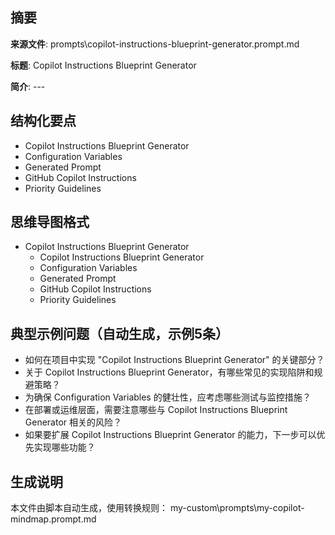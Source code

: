 ## 摘要

**来源文件**: prompts\copilot-instructions-blueprint-generator.prompt.md

**标题**: Copilot Instructions Blueprint Generator

**简介**: ---

## 结构化要点

- Copilot Instructions Blueprint Generator
- Configuration Variables
- Generated Prompt
- GitHub Copilot Instructions
- Priority Guidelines

## 思维导图格式

- Copilot Instructions Blueprint Generator
  - Copilot Instructions Blueprint Generator
  - Configuration Variables
  - Generated Prompt
  - GitHub Copilot Instructions
  - Priority Guidelines

## 典型示例问题（自动生成，示例5条）

- 如何在项目中实现 "Copilot Instructions Blueprint Generator" 的关键部分？
- 关于 Copilot Instructions Blueprint Generator，有哪些常见的实现陷阱和规避策略？
- 为确保 Configuration Variables 的健壮性，应考虑哪些测试与监控措施？
- 在部署或运维层面，需要注意哪些与 Copilot Instructions Blueprint Generator 相关的风险？
- 如果要扩展 Copilot Instructions Blueprint Generator 的能力，下一步可以优先实现哪些功能？

## 生成说明

本文件由脚本自动生成，使用转换规则： my-custom\prompts\my-copilot-mindmap.prompt.md
